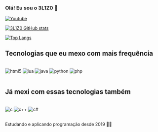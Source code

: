 ### Olá! Eu sou o 3L1Z0 🤙

[![Youtube](https://img.shields.io/badge/YouTube-FF0000?style=for-the-badge&logo=youtube&logoColor=white)](https://youtube.com/@3l1z0ofc?si=r9sVrCIV95gRfXOC)

[![3L1Z0 GitHub stats](https://github-readme-stats.vercel.app/api?username=3L1Z0&locale=pt-br&show_icons=true)](https://github.com/anuraghazra/github-readme-stats)

[![Top Langs](https://github-readme-stats.vercel.app/api/top-langs/?username=3L1Z0&hide_progress=true)](https://github.com/anuraghazra/github-readme-stats)

## Tecnologias que eu mexo com mais frequência

<div style="display: inline_block"></br>
<img align="center" alt="html5" src="https://img.shields.io/badge/HTML5-E34F26?style=for-the-badge&logo=html5&logoColor=white" />
<img align="center" alt="lua" src="https://img.shields.io/badge/Lua-2C2D72?style=for-the-badge&logo=lua&logoColor=white" />
<img align="center" alt="java" src="https://img.shields.io/badge/Java-ED8B00?style=for-the-badge&logo=openjdk&logoColor=white" />
<img align="center" alt="python" src="https://img.shields.io/badge/Python-3776AB?style=for-the-badge&logo=python&logoColor=white" />
<img align="center" alt="php" src="https://img.shields.io/badge/PHP-777BB4?style=for-the-badge&logo=php&logoColor=white" />
</div><br/>

## Já mexi com essas tecnologias também

<div style="display: inline_block"><br/>
<img align="center" alt="c" src="https://img.shields.io/badge/C-00599C?style=for-the-badge&logo=c&logoColor=white" />
<img align="center" alt="c++" src="https://img.shields.io/badge/C%2B%2B-00599C?style=for-the-badge&logo=c%2B%2B&logoColor=white" />
<img align="center" alt="c#" src="https://img.shields.io/badge/C%23-239120?style=for-the-badge&logo=c-sharp&logoColor=white" />
<div/><br/>

Estudando e aplicando programação desde 2019 💪💯